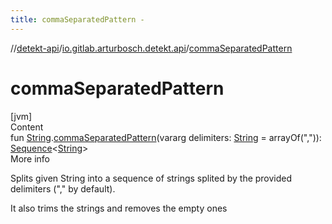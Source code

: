 ```yaml
---
title: commaSeparatedPattern -
---
```

//[detekt-api](../index.md)/[io.gitlab.arturbosch.detekt.api](index.md)/[commaSeparatedPattern](comma-separated-pattern.md)



# commaSeparatedPattern  
[jvm]  
Content  
fun [String](https://kotlinlang.org/api/latest/jvm/stdlib/kotlin/-string/index.html).[commaSeparatedPattern](comma-separated-pattern.md)(vararg delimiters: [String](https://kotlinlang.org/api/latest/jvm/stdlib/kotlin/-string/index.html) = arrayOf(",")): [Sequence](https://kotlinlang.org/api/latest/jvm/stdlib/kotlin.sequences/-sequence/index.html)<[String](https://kotlinlang.org/api/latest/jvm/stdlib/kotlin/-string/index.html)>  
More info  


Splits given String into a sequence of strings splited by the provided delimiters ("," by default).



It also trims the strings and removes the empty ones

  




